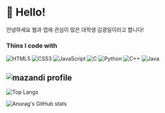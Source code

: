 <h1>👋 Hello!</h1>
<p>안녕하세요 웹과 앱에 관심이 많은 대학생 김광일이라고 합니다!</p>
<h3>Thins I code with</h3>

![HTML5](https://img.shields.io/badge/-HTML5-F05032?style=for-the-badge&logo=html5&logoColor=white)
![CSS3](https://img.shields.io/badge/-CSS3-007ACC?style=for-the-badge&logo=css3)
![JavaScript](https://img.shields.io/badge/-JavaScript-yellow?style=for-the-badge&logo=javascript&logoColor=white)
![C](https://img.shields.io/badge/-C-0054FF?style=for-the-badge&logo=C&logoColor=ffffff)
![Python](https://img.shields.io/badge/-Python-2457BD?style=for-the-badge&logo=Python&logoColor=white)
![C++](https://img.shields.io/badge/-C++-00599C?style=for-the-badge&logo=cplusplus&logoColor=white)
![Java](https://img.shields.io/badge/-Java-FF9900?style=for-the-badge&logo=openjdk&logoColor=white)

<!--![Dart](https://img.shields.io/badge/-Dart-2457BD?style=for-the-badge&logo=Dart&logoColor=white)-->

## ![mazandi profile](http://mazandi.herokuapp.com/api?handle=oksk6681)
![Top Langs](https://github-readme-stats.vercel.app/api/top-langs/?username=oksk6681&layout=compact&theme=tokyonight) 

![Anurag's GitHub stats](https://github-readme-stats.vercel.app/api?username=oksk6681&show_icons=true&theme=radical)
